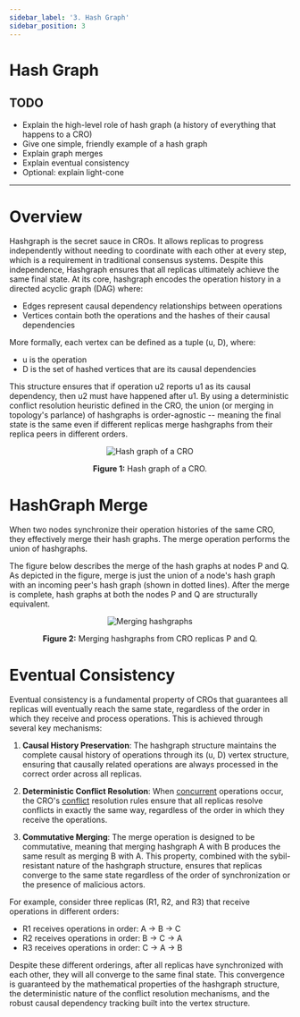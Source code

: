 ```yaml
---
sidebar_label: '3. Hash Graph'
sidebar_position: 3
---
```


# Hash Graph

## TODO
- Explain the high-level role of hash graph (a history of everything that happens to a CRO)
- Give one simple, friendly example of a hash graph
- Explain graph merges
- Explain eventual consistency
- Optional: explain light-cone

---
# Overview

Hashgraph is the secret sauce in CROs. It allows replicas to progress independently without needing to coordinate with each other at every step, which is a requirement in traditional consensus systems. Despite this independence, Hashgraph ensures that all replicas ultimately achieve the same final state. At its core, hashgraph encodes the operation history in a directed acyclic graph (DAG) where:
- Edges represent causal dependency relationships between operations
- Vertices contain both the operations and the hashes of their causal dependencies

More formally, each vertex can be defined as a tuple (u, D), where:
- u is the operation
- D is the set of hashed vertices that are its causal dependencies

This structure ensures that if operation u2 reports u1 as its causal dependency, then u2 must have happened after u1. By using a deterministic conflict resolution heuristic defined in the CRO, the union (or merging in topology's parlance) of hashgraphs is order-agnostic -- meaning the final state is the same even if different replicas merge hashgraphs from their replica peers in different orders.

<div align="center">
  
![Hash graph of a CRO](/img/hashgraph_new.png)

**Figure 1:** Hash graph of a CRO.
</div>


# HashGraph Merge
When two nodes synchronize their operation histories of the same CRO, they effectively merge their hash graphs. The merge operation performs the union of hashgraphs.

The figure below describes the merge of the hash graphs at nodes P and Q. As depicted in the figure, merge is just the union of a node's hash graph with an incoming peer's hash graph (shown in dotted lines). After the merge is complete, hash graphs at both the nodes P and Q are structurally equivalent. 

<div align="center">

![Merging hashgraphs](/img/hashgraph_merge.png)

**Figure 2:** Merging hashgraphs from CRO replicas P and Q.
</div>

# Eventual Consistency

Eventual consistency is a fundamental property of CROs that guarantees all replicas will eventually reach the same state, regardless of the order in which they receive and process operations. This is achieved through several key mechanisms:

1. **Causal History Preservation**: The hashgraph structure maintains the complete causal history of operations through its (u, D) vertex structure, ensuring that causally related operations are always processed in the correct order across all replicas.

2. **Deterministic Conflict Resolution**: When [concurrent](./concurrency.md) operations occur, the CRO's [conflict](./conflict.md) resolution rules ensure that all replicas resolve conflicts in exactly the same way, regardless of the order in which they receive the operations.

3. **Commutative Merging**: The merge operation is designed to be commutative, meaning that merging hashgraph A with B produces the same result as merging B with A. This property, combined with the sybil-resistant nature of the hashgraph structure, ensures that replicas converge to the same state regardless of the order of synchronization or the presence of malicious actors.

For example, consider three replicas (R1, R2, and R3) that receive operations in different orders:
- R1 receives operations in order: A -> B -> C
- R2 receives operations in order: B -> C -> A
- R3 receives operations in order: C -> A -> B

Despite these different orderings, after all replicas have synchronized with each other, they will all converge to the same final state. This convergence is guaranteed by the mathematical properties of the hashgraph structure, the deterministic nature of the conflict resolution mechanisms, and the robust causal dependency tracking built into the vertex structure.